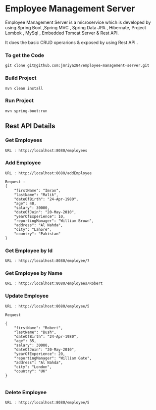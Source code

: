 # Employee Management Server 

Employee Management Server is a microservice which is developed by using Spring Boot ,Spring MVC ,  Spring Data JPA , Hibernate, Project Lombok ,  MySql , Embedded Tomcat Server & Rest API.

It does the basic CRUD operarions & exposed by using Rest API .

### To get the Code
```
git clone git@github.com:jmriyaz84/employee-management-server.git
```

### Build Project
```
mvn clean install
```
### Run Project
```
mvn spring-boot:run
```


## Rest API Details

### Get Employees

```
URL : http://localhost:8080/employees
```


### Add Employee

```
URL : http://localhost:8080/addEmployee
 
Request : 
{
    "firstName": "Imran",
    "lastName": "Malik",
    "dateOfBirth": "24-Apr-1980",
    "age": 40,
    "salary": 30000,
    "dateOfJoin": "20-May-2010",
    "yearOfExperience": 10,
    "reportingManager": "William Brown",
    "address": "Al Nahda",
    "city": "Lahore",
    "country": "Pakistan"
}
```


### Get Employee by Id
``` 
URL : http://localhost:8080/employee/7
```

### Get Employee by Name
```
URL : http://localhost:8080/employees/Robert
```

### Update Employee

```
URL : http://localhost:8080/employee/5

Request

{
    "firstName": "Robert",
    "lastName": "Bush",
    "dateOfBirth": "24-Apr-1980",
    "age": 35,
    "salary": 30000,
    "dateOfJoin": "20-May-2010",
    "yearOfExperience": 20,
    "reportingManager": "William Gate",
    "address": "Al Nahda",
    "city": "London",
    "country": "UK"
}
	
```

### Delete Employee

```
URL : http://localhost:8080/employee/5

```



